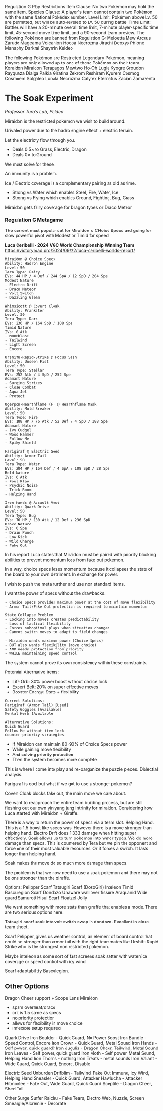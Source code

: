 <rules>
Regulation G
Play Restrictions
Item Clause: No two Pokémon may hold the same item.
Species Clause: A player's team cannot contain two Pokémon with the same National Pokédex number.
Level Limit: Pokémon above Lv. 50 are permitted, but will be auto-leveled to Lv. 50 during battle.
Time Limit: Battles will have a 20-minute overall time limit, 7-minute player-specific time limit, 45-second move time limit, and a 90-second team preview.
The following Pokémon are banned from Regulation G:
Meloetta
Mew
Arceus
Zarude
Magearna
Volcanion
Hoopa
Necrozma
Jirachi
Deoxys
Phione
Manaphy
Darkrai
Shaymin
Keldeo

The following Pokémon are Restricted Legendary Pokémon, meaning players are only allowed up to one of these Pokémon on their team.
Koraidon
Miraidon
Terapagos
Mewtwo
Ho-Oh
Lugia
Kyogre
Groudon
Rayquaza
Dialga
Palkia
Giratina
Zekrom
Reshiram
Kyurem
Cosmog
Cosmoem
Solgaleo
Lunala
Necrozma
Calyrex
Eternatus
Zacian
Zamazenta
</rules>

# The Soak Experiment

*Professor Turo's Lab, Paldea*


Miraidon is the restricted pokemon we wish to build around.

Urivaled power due to the hadro engine effect + electric terrain.

Let the electricty flow through you.

- Deals 0.5× to Grass, Electric, Dragon
- Deals 0× to Ground

We must solve for these.

An immunity is a problem.

Ice / Electric coverage is a complementary pairing as old as time.

- Strong vs Water which enables Steel, Fire, Water, Ice
- Strong vs Flying which enables Ground, Fighting, Bug, Grass

Miraidon gets fairy coverage for Dragon types or Draco Meteor

### Regulation G Metagame

The current most popular set for Miraidon is CHoice Specs and going for slow powerful pivot with Modest or Timid for speed.

**Luca Ceribelli -  2024 VGC World Championship Winning Team**
https://victoryroad.pro/2024/09/22/luca-ceribelli-worlds-report/
```
Miraidon @ Choice Specs  
Ability: Hadron Engine  
Level: 50  
Tera Type: Fairy  
EVs: 44 HP / 4 Def / 244 SpA / 12 SpD / 204 Spe  
Modest Nature  
- Electro Drift  
- Draco Meteor  
- Volt Switch  
- Dazzling Gleam  

Whimsicott @ Covert Cloak  
Ability: Prankster  
Level: 50  
Tera Type: Dark  
EVs: 236 HP / 164 SpD / 108 Spe  
Timid Nature  
IVs: 0 Atk  
- Moonblast  
- Tailwind  
- Light Screen  
- Encore  

Urshifu-Rapid-Strike @ Focus Sash  
Ability: Unseen Fist  
Level: 50  
Tera Type: Stellar  
EVs: 252 Atk / 4 SpD / 252 Spe  
Adamant Nature  
- Surging Strikes  
- Close Combat  
- Aqua Jet  
- Protect  

Ogerpon-Hearthflame (F) @ Hearthflame Mask  
Ability: Mold Breaker  
Level: 50  
Tera Type: Fire  
EVs: 188 HP / 76 Atk / 52 Def / 4 SpD / 188 Spe  
Adamant Nature  
- Ivy Cudgel  
- Wood Hammer  
- Follow Me  
- Spiky Shield  

Farigiraf @ Electric Seed  
Ability: Armor Tail  
Level: 50  
Tera Type: Water  
EVs: 204 HP / 164 Def / 4 SpA / 108 SpD / 28 Spe  
Bold Nature  
IVs: 6 Atk  
- Foul Play  
- Psychic Noise  
- Trick Room  
- Helping Hand  

Iron Hands @ Assault Vest  
Ability: Quark Drive  
Level: 50  
Tera Type: Bug  
EVs: 76 HP / 180 Atk / 12 Def / 236 SpD  
Brave Nature  
IVs: 0 Spe  
- Drain Punch  
- Low Kick  
- Wild Charge  
- Fake Out  
```

In his report Luca states that Miraidon must be paired with priority blocking abilities to prevent momentum loss from fake out pokemon. 

In a way, choice specs loses momentum because it collapses the state of the board to your own detriment. In exchange for power.

I wish to push the meta further and use non standard items.

I want the power of specs without the drawbacks.

```
- Choice Specs provides maximum power at the cost of move flexibility
- Armor Tail/Fake Out protection is required to maintain momentum

State Collapse Problem:
- Locking into moves creates predictability
- Loss of tactical flexibility
- Forces suboptimal plays when situation changes
- Cannot switch moves to adapt to field changes

- Miraidon wants maximum power (Choice Specs)
- BUT also wants flexibility (move choice)
- AND needs protection from priority
- WHILE maintaining speed control
```

The system cannot prove its own consistency within these constraints.

Potential Alternative Items:
- Life Orb: 30% power boost without choice lock
- Expert Belt: 20% on super effective moves
- Booster Energy: Stats + flexibility

```
Current Solutions:
Farigiraf (Armor Tail) [Used]
Safety Goggles [Available]
Mental Herb [Available]

Alternative Solutions:
Quick Guard
Follow Me without item lock
Counter-priority strategies
```

- If Miraidon can maintain 80-90% of Choice Specs power
- While gaining move flexibility
- And solving priority protection
- Then the system becomes more complete

This is where I come into play and re-oarganize the puzzle pieces. Dialectial analysis.

Farigaraf is cool but what if we got to use a stronger pokemon?

Covert Cloak blocks fake out, the main move we care about.

We want to reapproach the entire team building process, but are still fleshing out our own yin yang jung intrinity for miraidon. Considering how Luca started with Miraidon + Giraffe.

There is a way to return the power of specs via a team slot. Helping Hand. This is a 1.5 boost like specs was. However there is a move stronger than helping hand. Electro Drift does 1.333 damage when hitting super effectively. Soak allows us to turn pokemon into water types. We do more damage than specs. This is countered by Tera but we pin the opponent and force one of their most valuable resources. Or it forces a switch. It lasts longer than helping hand.

Soak makes the move do so much more damage than specs.

The problem is that we now need to use a soak pokemon and there may not be one stronger than the giraffe.

Options:
Pelipper Scarf
Tatsugiri Scarf (DozoGiri)
Inteleon Timid
Basculegion Scarf
Dondozo Unaware wall over fissure
Araquanid Wide guard
Samurott Hisui Scarf
Floatzel Jolly

We want something with more stats than giraffe that enables a mode. There are two serious options here.

Tatsugiri scarf soak into volt switch swap in dondozo. Excellent in close team sheet.

Scarf Pelipper, gives us weather control, an element of board control that could be stronger than armor tail with the right teammates like Urshifu Rapid Strike who is the strongest non restricted pokemon.

Maybe inteleon as some sort of fast screens soak setter with water/ice coverage or speed control with icy wind

Scarf adaptabilitty Basculegion.

## Other Options

Dragon Cheer support + Scope Lens Miraidon
- spam overheat/draco
- crit is 1.5 same as specs
- no priority protection
- allows for flexibility in move choice
- inflexible setup required

Quark Drive
Iron Boulder - Quick Guard, No Power Boost
Iron Bundle - Speed Control, Encore
Iron Crown - Quick Guard, Metal Sound
Iron Hands - Self power, quick guard?
Iron Jugulis - Dragon Cheer, Tailwind, Metal Sound
Iron Leaves - Self power, quick guard
Iron Moth - Self power, Metal Sound, Helping Hand
Iron Thorns - nothing
Iron Treats - metal sounds
Iron Valiant - Wide Guard, Quick Guard, Encore, Disable

Electric Seed Unburden
Drifblim - Tailwind, Fake Out Immune, Icy Wind, Helping Hand
Sneasler - Quick Guard, Attacker
Hawlucha - Attacker
Hitmonlee - Fake Out, Wide Guard, Quick Guard
Sceptile - Dragon Cheer, Shed Tail

Other
Surge Surfer Raichu - Fake Tears, Electro Web, Nuzzle, Screen
Smeargle/Alcremie - Decorate

